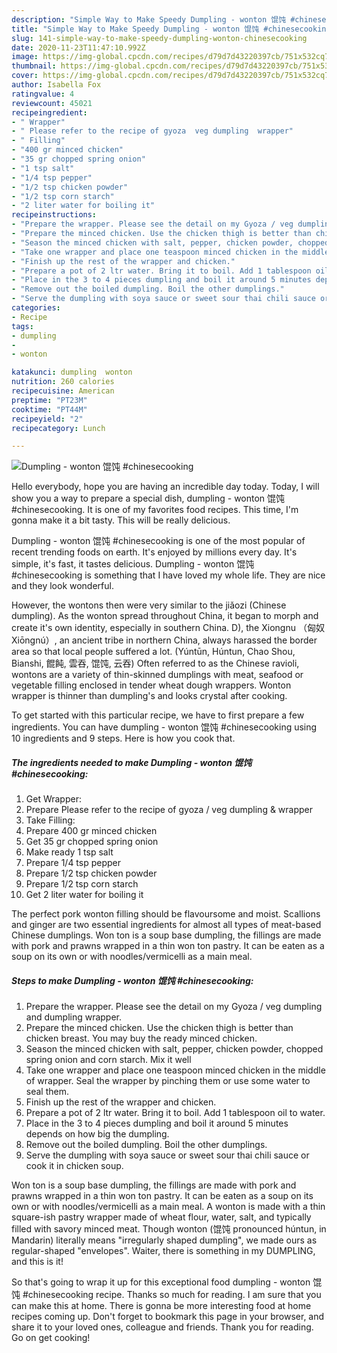 ```yaml
---
description: "Simple Way to Make Speedy Dumpling - wonton 馄饨 #chinesecooking"
title: "Simple Way to Make Speedy Dumpling - wonton 馄饨 #chinesecooking"
slug: 141-simple-way-to-make-speedy-dumpling-wonton-chinesecooking
date: 2020-11-23T11:47:10.992Z
image: https://img-global.cpcdn.com/recipes/d79d7d43220397cb/751x532cq70/dumpling-wonton-馄饨-chinesecooking-recipe-main-photo.jpg
thumbnail: https://img-global.cpcdn.com/recipes/d79d7d43220397cb/751x532cq70/dumpling-wonton-馄饨-chinesecooking-recipe-main-photo.jpg
cover: https://img-global.cpcdn.com/recipes/d79d7d43220397cb/751x532cq70/dumpling-wonton-馄饨-chinesecooking-recipe-main-photo.jpg
author: Isabella Fox
ratingvalue: 4
reviewcount: 45021
recipeingredient:
- " Wrapper"
- " Please refer to the recipe of gyoza  veg dumpling  wrapper"
- " Filling"
- "400 gr minced chicken"
- "35 gr chopped spring onion"
- "1 tsp salt"
- "1/4 tsp pepper"
- "1/2 tsp chicken powder"
- "1/2 tsp corn starch"
- "2 liter water for boiling it"
recipeinstructions:
- "Prepare the wrapper. Please see the detail on my Gyoza / veg dumpling and dumpling wrapper."
- "Prepare the minced chicken. Use the chicken thigh is better than chicken breast. You may buy the ready minced chicken."
- "Season the minced chicken with salt, pepper, chicken powder, chopped spring onion and corn starch. Mix it well"
- "Take one wrapper and place one teaspoon minced chicken in the middle of wrapper. Seal the wrapper by pinching them or use some water to seal them."
- "Finish up the rest of the wrapper and chicken."
- "Prepare a pot of 2 ltr water. Bring it to boil. Add 1 tablespoon oil to water."
- "Place in the 3 to 4 pieces dumpling and boil it around 5 minutes depends on how big the dumpling."
- "Remove out the boiled dumpling. Boil the other dumplings."
- "Serve the dumpling with soya sauce or sweet sour thai chili sauce or cook it in chicken soup."
categories:
- Recipe
tags:
- dumpling
- 
- wonton

katakunci: dumpling  wonton 
nutrition: 260 calories
recipecuisine: American
preptime: "PT23M"
cooktime: "PT44M"
recipeyield: "2"
recipecategory: Lunch

---
```



![Dumpling - wonton 馄饨 #chinesecooking](https://img-global.cpcdn.com/recipes/d79d7d43220397cb/751x532cq70/dumpling-wonton-馄饨-chinesecooking-recipe-main-photo.jpg)

Hello everybody, hope you are having an incredible day today. Today, I will show you a way to prepare a special dish, dumpling - wonton 馄饨 #chinesecooking. It is one of my favorites food recipes. This time, I'm gonna make it a bit tasty. This will be really delicious.

Dumpling - wonton 馄饨 #chinesecooking is one of the most popular of recent trending foods on earth. It's enjoyed by millions every day. It's simple, it's fast, it tastes delicious. Dumpling - wonton 馄饨 #chinesecooking is something that I have loved my whole life. They are nice and they look wonderful.

However, the wontons then were very similar to the jiǎozi (Chinese dumpling). As the wonton spread throughout China, it began to morph and create it&#39;s own identity, especially in southern China. D), the Xiongnu （匈奴Xiōngnú）, an ancient tribe in northern China, always harassed the border area so that local people suffered a lot. (Yúntūn, Húntun, Chao Shou, Bianshi, 餛飩, 雲吞, 馄饨, 云吞) Often referred to as the Chinese ravioli, wontons are a variety of thin-skinned dumplings with meat, seafood or vegetable filling enclosed in tender wheat dough wrappers. Wonton wrapper is thinner than dumpling&#39;s and looks crystal after cooking.


To get started with this particular recipe, we have to first prepare a few ingredients. You can have dumpling - wonton 馄饨 #chinesecooking using 10 ingredients and 9 steps. Here is how you cook that.

<!--inarticleads1-->

##### The ingredients needed to make Dumpling - wonton 馄饨 #chinesecooking:

1. Get  Wrapper:
1. Prepare  Please refer to the recipe of gyoza / veg dumpling &amp; wrapper
1. Take  Filling:
1. Prepare 400 gr minced chicken
1. Get 35 gr chopped spring onion
1. Make ready 1 tsp salt
1. Prepare 1/4 tsp pepper
1. Prepare 1/2 tsp chicken powder
1. Prepare 1/2 tsp corn starch
1. Get 2 liter water for boiling it


The perfect pork wonton filling should be flavoursome and moist. Scallions and ginger are two essential ingredients for almost all types of meat-based Chinese dumplings. Won ton is a soup base dumpling, the fillings are made with pork and prawns wrapped in a thin won ton pastry. It can be eaten as a soup on its own or with noodles/vermicelli as a main meal. 

<!--inarticleads2-->

##### Steps to make Dumpling - wonton 馄饨 #chinesecooking:

1. Prepare the wrapper. Please see the detail on my Gyoza / veg dumpling and dumpling wrapper.
1. Prepare the minced chicken. Use the chicken thigh is better than chicken breast. You may buy the ready minced chicken.
1. Season the minced chicken with salt, pepper, chicken powder, chopped spring onion and corn starch. Mix it well
1. Take one wrapper and place one teaspoon minced chicken in the middle of wrapper. Seal the wrapper by pinching them or use some water to seal them.
1. Finish up the rest of the wrapper and chicken.
1. Prepare a pot of 2 ltr water. Bring it to boil. Add 1 tablespoon oil to water.
1. Place in the 3 to 4 pieces dumpling and boil it around 5 minutes depends on how big the dumpling.
1. Remove out the boiled dumpling. Boil the other dumplings.
1. Serve the dumpling with soya sauce or sweet sour thai chili sauce or cook it in chicken soup.


Won ton is a soup base dumpling, the fillings are made with pork and prawns wrapped in a thin won ton pastry. It can be eaten as a soup on its own or with noodles/vermicelli as a main meal. A wonton is made with a thin square-ish pastry wrapper made of wheat flour, water, salt, and typically filled with savory minced meat. Though wonton (馄饨 pronounced húntun, in Mandarin) literally means &#34;irregularly shaped dumpling&#34;, we made ours as regular-shaped &#34;envelopes&#34;. Waiter, there is something in my DUMPLING, and this is it! 

So that's going to wrap it up for this exceptional food dumpling - wonton 馄饨 #chinesecooking recipe. Thanks so much for reading. I am sure that you can make this at home. There is gonna be more interesting food at home recipes coming up. Don't forget to bookmark this page in your browser, and share it to your loved ones, colleague and friends. Thank you for reading. Go on get cooking!
